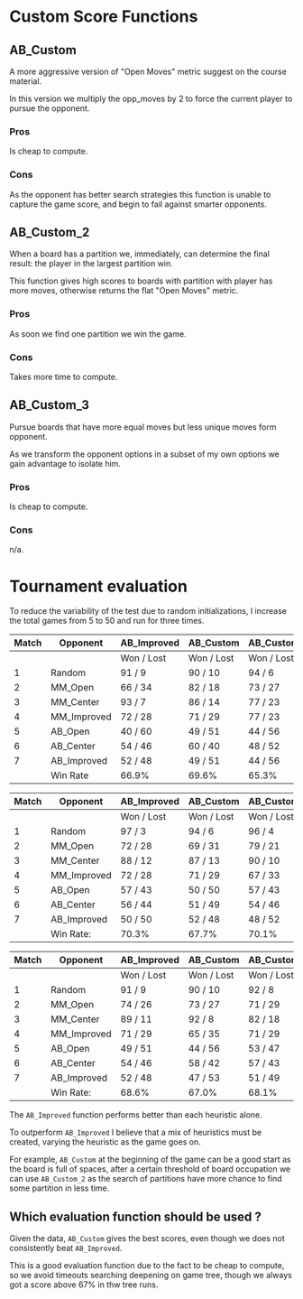 # Custom Score Functions

## AB_Custom

A more aggressive version of "Open Moves" metric suggest on the course material.

In this version we multiply the opp_moves by 2 to force the current player to pursue the opponent.

### Pros

Is cheap to compute.

### Cons

As the opponent has better search strategies this function is unable to capture the game score, and begin to fail against smarter opponents.

## AB_Custom_2

When a board has a partition we, immediately, can determine the final result: the player in the largest partition win.

This function gives high scores to boards with partition with player has more moves, otherwise returns the flat "Open Moves" metric.

### Pros

As soon we find one partition we win the game.

### Cons

Takes more time to compute.

## AB_Custom_3

Pursue boards that have more equal moves but less unique moves form opponent.

As we transform the opponent options in a subset of my own options we gain advantage to isolate him.

### Pros

Is cheap to compute.

### Cons

n/a.

# Tournament evaluation

To reduce the variability of the test due to random initializations, I increase the total games from 5 to 50 and run for three times.


| Match |   Opponent   |AB_Improved | AB_Custom  |AB_Custom_2 |AB_Custom_3 |
|-------|--------------|------------|------------|------------|------------|
|       |              | Won / Lost | Won / Lost | Won / Lost | Won / Lost |
|    1  |    Random    | 91  /   9  | 90  /  10  | 94  /   6  | 88  /  12  |
|    2  |    MM_Open   | 66  /  34  | 82  /  18  | 73  /  27  | 66  /  34  |
|    3  |   MM_Center  | 93  /   7  | 86  /  14  | 77  /  23  | 82  /  18  |
|    4  |  MM_Improved | 72  /  28  | 71  /  29  | 77  /  23  | 61  /  39  |
|    5  |    AB_Open   | 40  /  60  | 49  /  51  | 44  /  56  | 44  /  56  |
|    6  |   AB_Center  | 54  /  46  | 60  /  40  | 48  /  52  | 38  /  62  |
|    7  |  AB_Improved | 52  /  48  | 49  /  51  | 44  /  56  | 33  /  67  |
|       |    Win Rate  |    66.9%   |   69.6%    |    65.3%   |    58.9%   |


| Match |   Opponent   |AB_Improved |AB_Custom   |AB_Custom_2 |AB_Custom_3 | 
|-------|--------------|------------|------------|------------|------------| 
|       |              | Won / Lost | Won / Lost | Won / Lost | Won / Lost |
|    1  |    Random    | 97  /   3  | 94  /   6  |  96  /  4  | 89  /  11  |
|    2  |    MM_Open   | 72  /  28  | 69  /  31  |  79  / 21  | 65  /  35  |
|    3  |   MM_Center  | 88  /  12  | 87  /  13  |  90  / 10  | 77  /  23  |
|    4  |  MM_Improved | 72  /  28  | 71  /  29  |  67  / 33  | 55  /  45  |
|    5  |    AB_Open   | 57  /  43  | 50  /  50  |  57  / 43  | 42  /  58  |
|    6  |   AB_Center  | 56  /  44  | 51  /  49  |  54  / 46  | 38  /  62  |
|    7  |  AB_Improved | 50  /  50  | 52  /  48  |  48  / 52  | 40  /  60  |
|       |   Win Rate:  |   70.3%    |   67.7%    |    70.1%   |  58.0%     |


| Match |   Opponent   |AB_Improved |AB_Custom   |AB_Custom_2 |AB_Custom_3 |
|-------|--------------|------------|------------|------------|------------|
|       |              | Won / Lost | Won / Lost | Won / Lost | Won / Lost |
|   1   |   Random     | 91  /   9  | 90  /  10  | 92  /   8  | 90  /  10  |
|   2   |   MM_Open    | 74  /  26  | 73  /  27  | 71  /  29  | 59  /  41  |
|   3   |  MM_Center   | 89  /  11  | 92  /   8  | 82  /  18  | 86  /  14  |
|   4   | MM_Improved  | 71  /  29  | 65  /  35  | 71  /  29  | 64  /  36  |
|   5   |   AB_Open    | 49  /  51  | 44  /  56  | 53  /  47  | 41  /  59  |
|   6   |  AB_Center   | 54  /  46  | 58  /  42  | 57  /  43  | 49  /  51  |
|   7   | AB_Improved  | 52  /  48  | 47  /  53  | 51  /  49  | 41  /  59  |
|       |   Win Rate:  |  68.6%     |  67.0%     |  68.1%     |  61.4%     |



The `AB_Improved` function performs better than each heuristic alone.

To outperform `AB_Improved` I believe that a mix of heuristics must be created, varying the heuristic as the game goes on.

For example, `AB_Custom` at the beginning of the game can be a good start as the board is full of spaces, after a certain
threshold of board occupation we can use `AB_Custom_2` as the search of partitions have more chance to find some partition
in less time.

## Which evaluation function should be used ?

Given the data, `AB_Custom` gives the best scores, even though we does not consistently beat `AB_Improved`.

This is a good evaluation function due to the fact to be cheap to compute, so we avoid timeouts searching deepening on
game tree, though we always got a score above 67% in thw tree runs.